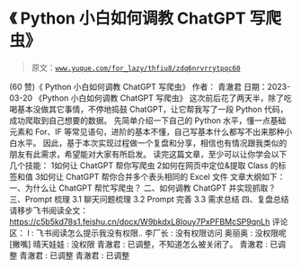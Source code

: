 # 《 Python 小白如何调教 ChatGPT 写爬虫》

> 原文：[`www.yuque.com/for_lazy/thfiu8/zdq6nrvrrytpqc60`](https://www.yuque.com/for_lazy/thfiu8/zdq6nrvrrytpqc60)

<ne-h2 id="8d12e8af" data-lake-id="8d12e8af"><ne-heading-ext><ne-heading-anchor></ne-heading-anchor><ne-heading-fold></ne-heading-fold></ne-heading-ext><ne-heading-content><ne-text id="ub056aad5">(60 赞)《 Python 小白如何调教 ChatGPT 写爬虫》</ne-text></ne-heading-content></ne-h2> <ne-p id="u87fd317e" data-lake-id="u87fd317e"><ne-text id="u02038c4e">作者： 青澈君</ne-text></ne-p> <ne-p id="ue361bef7" data-lake-id="ue361bef7"><ne-text id="u410b8bf4">日期：2023-03-20</ne-text></ne-p> <ne-p id="u71fe1d13" data-lake-id="u71fe1d13"><ne-text id="u37058253">《Python 小白如何调教 ChatGPT 写爬虫》</ne-text></ne-p> <ne-p id="udef03b28" data-lake-id="udef03b28"><ne-text id="u61b067aa">这次前后花了两天半，除了吃喝基本没做其它事情，不停地捣鼓 ChatGPT，让它帮我写了一段 Python 代码，成功爬取到自己想要的数据。</ne-text> <ne-text id="ufcf8fe49">先简单介绍一下自己的 Python 水平，懂一点基础元素和 For、IF 等常见语句，进阶的基本不懂，自己写基本什么都写不出来那种小白水平。</ne-text> <ne-text id="u0b7f07ad">因此，基于本次实现过程做一个复盘和分享，相信也有情况跟我类似的朋友有此需求，希望能对大家有所启发。</ne-text></ne-p> <ne-p id="u8248bdd9" data-lake-id="u8248bdd9"><ne-text id="ub29b2c51">读完这篇文章，至少可以让你学会以下几个技能：</ne-text></ne-p> <ne-oli><ne-oli-i>1</ne-oli-i><ne-oli-c class="ne-oli-content" id="ub41c5b34" data-lake-id="ub41c5b34"><ne-text id="u34cc72d5">如何让 ChatGPT 帮你写爬虫</ne-text></ne-oli-c></ne-oli> <ne-oli><ne-oli-i>2</ne-oli-i><ne-oli-c class="ne-oli-content" id="uc5052e50" data-lake-id="uc5052e50"><ne-text id="ue0559434">如何在网页中定位&提取 Class 的标签和值</ne-text></ne-oli-c></ne-oli> <ne-oli><ne-oli-i>3</ne-oli-i><ne-oli-c class="ne-oli-content" id="ue40b852c" data-lake-id="ue40b852c"><ne-text id="ub0fc2a6d">如何让 ChatGPT 帮你合并多个表头相同的 Excel 文件</ne-text></ne-oli-c></ne-oli> <ne-p id="u4fcb48b1" data-lake-id="u4fcb48b1"><ne-text id="ubfdb2d9c">文章大纲如下：</ne-text> <ne-text id="ua644a05d">一、为什么让 ChatGPT 帮忙写爬虫？</ne-text> <ne-text id="u966682e3">二、如何调教 ChatGPT 并实现抓取？</ne-text> <ne-text id="uf6986f00">三、Prompt 梳理</ne-text> <ne-text id="u59ac8fee">3.1 聊天问题梳理</ne-text> <ne-text id="ub0ae253b">3.2 Prompt 完善</ne-text> <ne-text id="u1d6b4f2d">3.3 需求总结</ne-text> <ne-text id="ue3deb9eb">四、复盘总结</ne-text></ne-p> <ne-p id="uafbadde7" data-lake-id="uafbadde7"><ne-text id="u3935dd36">请移步飞书阅读全文：</ne-text> [<ne-text id="u90bba45a">https://c5b5kd78s1.feishu.cn/docx/W9bkdxL8Iouy7PxPFBMcSP9qnLh</ne-text>](https://c5b5kd78s1.feishu.cn/docx/W9bkdxL8Iouy7PxPFBMcSP9qnLh)</ne-p> <ne-hole id="u437b68dc" data-lake-id="u437b68dc"><ne-card data-card-name="hr" data-card-type="block" id="fbDAl" data-event-boundary="card"><ne-p id="uf917250c" data-lake-id="uf917250c"><ne-text id="u5d0d8807">评论区：</ne-text></ne-p> <ne-p id="u370a0ddc" data-lake-id="u370a0ddc"><ne-text id="u9e3df3db">l : 飞书阅读怎么提示我没有权限..</ne-text> <ne-text id="u56372c6c">李厂长 : 没有权限访问</ne-text> <ne-text id="u81e2af63">奥丽奥 : 没权限呢[撇嘴]</ne-text> <ne-text id="u8d4d4b8b">晴天娃娃 : 没权限</ne-text> <ne-text id="u869a501e">青澈君 : 已调整，不知道怎么被关闭了。</ne-text> <ne-text id="u3404a299">青澈君 : 已调整</ne-text> <ne-text id="u51b3f492">青澈君 : 已调整</ne-text> <ne-text id="ub6f707e8">青澈君 : 已调整</ne-text></ne-p></ne-card></ne-hole>